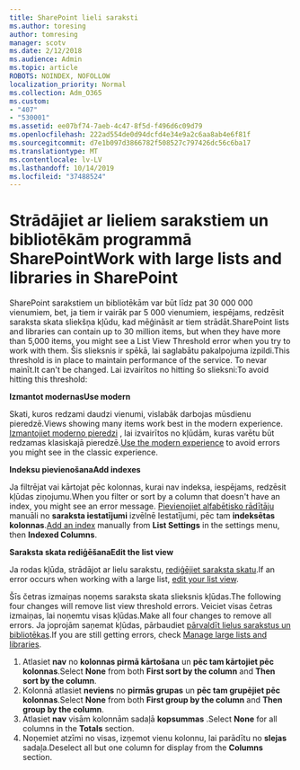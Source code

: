```yaml
---
title: SharePoint lieli saraksti
ms.author: toresing
author: tomresing
manager: scotv
ms.date: 2/12/2018
ms.audience: Admin
ms.topic: article
ROBOTS: NOINDEX, NOFOLLOW
localization_priority: Normal
ms.collection: Adm_O365
ms.custom:
- "407"
- "530001"
ms.assetid: ee07bf74-7aeb-4c47-8f5d-f496d6c09d79
ms.openlocfilehash: 222ad554de0d94dcfd4e34e9a2c6aa8ab4e6f81f
ms.sourcegitcommit: d7e1b097d3866782f508527c797426dc56c6ba17
ms.translationtype: MT
ms.contentlocale: lv-LV
ms.lasthandoff: 10/14/2019
ms.locfileid: "37488524"
---
```

# <a name="work-with-large-lists-and-libraries-in-sharepoint"></a><span data-ttu-id="bc98e-102">Strādājiet ar lieliem sarakstiem un bibliotēkām programmā SharePoint</span><span class="sxs-lookup"><span data-stu-id="bc98e-102">Work with large lists and libraries in SharePoint</span></span>

<span data-ttu-id="bc98e-103">SharePoint sarakstiem un bibliotēkām var būt līdz pat 30 000 000 vienumiem, bet, ja tiem ir vairāk par 5 000 vienumiem, iespējams, redzēsit saraksta skata sliekšņa kļūdu, kad mēģināsit ar tiem strādāt.</span><span class="sxs-lookup"><span data-stu-id="bc98e-103">SharePoint lists and libraries can contain up to 30 million items, but when they have more than 5,000 items, you might see a List View Threshold error when you try to work with them.</span></span> <span data-ttu-id="bc98e-104">Šis slieksnis ir spēkā, lai saglabātu pakalpojuma izpildi.</span><span class="sxs-lookup"><span data-stu-id="bc98e-104">This threshold is in place to maintain performance of the service.</span></span> <span data-ttu-id="bc98e-105">To nevar mainīt.</span><span class="sxs-lookup"><span data-stu-id="bc98e-105">It can't be changed.</span></span> <span data-ttu-id="bc98e-106">Lai izvairītos no hitting šo slieksni:</span><span class="sxs-lookup"><span data-stu-id="bc98e-106">To avoid hitting this threshold:</span></span>

<span data-ttu-id="bc98e-107">**Izmantot modernas**</span><span class="sxs-lookup"><span data-stu-id="bc98e-107">**Use modern**</span></span>

<span data-ttu-id="bc98e-108">Skati, kuros redzami daudzi vienumi, vislabāk darbojas mūsdienu pieredzē.</span><span class="sxs-lookup"><span data-stu-id="bc98e-108">Views showing many items work best in the modern experience.</span></span> <span data-ttu-id="bc98e-109">[Izmantojiet moderno pieredzi](https://support.office.com/article/66dac24b-4177-4775-bf50-3d267318caa9) , lai izvairītos no kļūdām, kuras varētu būt redzamas klasiskajā pieredzē.</span><span class="sxs-lookup"><span data-stu-id="bc98e-109">[Use the modern experience](https://support.office.com/article/66dac24b-4177-4775-bf50-3d267318caa9) to avoid errors you might see in the classic experience.</span></span>

<span data-ttu-id="bc98e-110">**Indeksu pievienošana**</span><span class="sxs-lookup"><span data-stu-id="bc98e-110">**Add indexes**</span></span>

<span data-ttu-id="bc98e-111">Ja filtrējat vai kārtojat pēc kolonnas, kurai nav indeksa, iespējams, redzēsit kļūdas ziņojumu.</span><span class="sxs-lookup"><span data-stu-id="bc98e-111">When you filter or sort by a column that doesn't have an index, you might see an error message.</span></span> <span data-ttu-id="bc98e-112">[Pievienojiet alfabētisko rādītāju](https://support.office.com/article/f3f00554-b7dc-44d1-a2ed-d477eac463b0) manuāli no **saraksta iestatījumi** izvēlnē Iestatījumi, pēc tam **indeksētas kolonnas**.</span><span class="sxs-lookup"><span data-stu-id="bc98e-112">[Add an index](https://support.office.com/article/f3f00554-b7dc-44d1-a2ed-d477eac463b0) manually from **List Settings** in the settings menu, then **Indexed Columns**.</span></span>

<span data-ttu-id="bc98e-113">**Saraksta skata rediģēšana**</span><span class="sxs-lookup"><span data-stu-id="bc98e-113">**Edit the list view**</span></span>

<span data-ttu-id="bc98e-114">Ja rodas kļūda, strādājot ar lielu sarakstu, [rediģējiet saraksta skatu](https://support.office.com/article/15916903-e79a-423f-b4e2-02d37e1ff372).</span><span class="sxs-lookup"><span data-stu-id="bc98e-114">If an error occurs when working with a large list, [edit your list view](https://support.office.com/article/15916903-e79a-423f-b4e2-02d37e1ff372).</span></span>

<span data-ttu-id="bc98e-115">Šīs četras izmaiņas noņems saraksta skata slieksnis kļūdas.</span><span class="sxs-lookup"><span data-stu-id="bc98e-115">The following four changes will remove list view threshold errors.</span></span> <span data-ttu-id="bc98e-116">Veiciet visas četras izmaiņas, lai noņemtu visas kļūdas.</span><span class="sxs-lookup"><span data-stu-id="bc98e-116">Make all four changes to remove all errors.</span></span> <span data-ttu-id="bc98e-117">Ja joprojām saņemat kļūdas, pārbaudiet [pārvaldīt lielus sarakstus un bibliotēkas](https://support.office.com/article/B8588DAE-9387-48C2-9248-C24122F07C59).</span><span class="sxs-lookup"><span data-stu-id="bc98e-117">If you are still getting errors, check [Manage large lists and libraries](https://support.office.com/article/B8588DAE-9387-48C2-9248-C24122F07C59).</span></span>

1. <span data-ttu-id="bc98e-118">Atlasiet **nav** no **kolonnas pirmā kārtošana** un **pēc tam kārtojiet pēc kolonnas**.</span><span class="sxs-lookup"><span data-stu-id="bc98e-118">Select **None** from both **First sort by the column** and **Then sort by the column**.</span></span>
2. <span data-ttu-id="bc98e-119">Kolonnā atlasiet **neviens** no **pirmās grupas** un **pēc tam grupējiet pēc kolonnas**.</span><span class="sxs-lookup"><span data-stu-id="bc98e-119">Select **None** from both **First group by the column** and **Then group by the column**.</span></span>
3. <span data-ttu-id="bc98e-120">Atlasiet **nav** visām kolonnām sadaļā **kopsummas** .</span><span class="sxs-lookup"><span data-stu-id="bc98e-120">Select **None** for all columns in the **Totals** section.</span></span>
4. <span data-ttu-id="bc98e-121">Noņemiet atzīmi no visas, izņemot vienu kolonnu, lai parādītu no **slejas** sadaļa.</span><span class="sxs-lookup"><span data-stu-id="bc98e-121">Deselect all but one column for display from the **Columns** section.</span></span>

